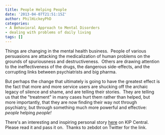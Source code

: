 ```yaml
---
title: People Helping People
date: '2013-04-07T21:51:15Z'
author: PhilHickeyPhD
categories:
- A Behavioral Approach to Mental Disorders
- dealing with problems of daily living
tags: []
---
```


Things are changing in the mental health business.  People of various persuasions are attacking the medicalization of human problems on the grounds of spuriousness and destructiveness.  Others are drawing attention to the ineffectiveness of the drugs, the dangerous side-effects, and the corrupting links between psychiatrists and big pharma.

But perhaps the change that ultimately is going to have the greatest effect is the fact that more and more service users are shucking off the archaic legacy of silence and shame, and are telling their stories.  They are telling us that the "treatment" in many cases hurt them rather than helped, but more importantly, that they are now finding their way not through psychiatry, but through something much more powerful and effective:  <i>people </i>helping <i>people!</i><i> </i>

There's an interesting and inspiring personal story <a href="http://kipcentral.wordpress.com/2013/04/04/guest-post-by-cory-galt-short-version-of-my-personal-story/">here</a> on KIP Central.  Please read it and pass it on.  Thanks to zebdot on Twitter for the link.